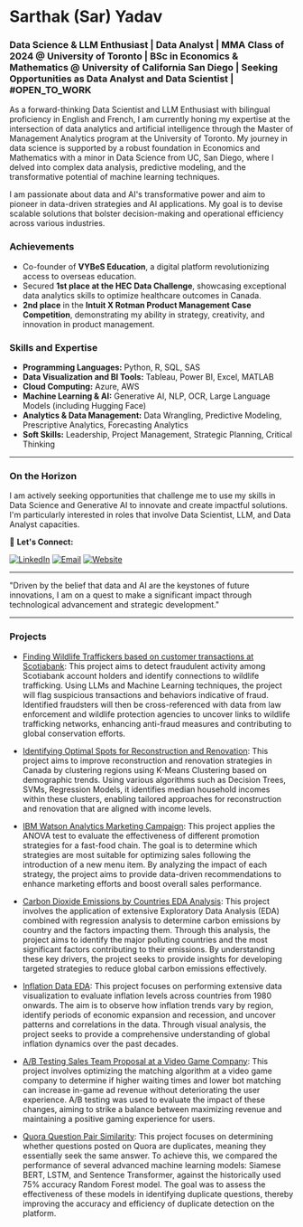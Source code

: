 # Sarthak (Sar) Yadav

### Data Science & LLM Enthusiast | Data Analyst | MMA Class of 2024 @ University of Toronto | BSc in Economics & Mathematics @ University of California San Diego | Seeking Opportunities as Data Analyst and Data Scientist | #OPEN_TO_WORK

As a forward-thinking Data Scientist and LLM Enthusiast with bilingual proficiency in English and French, I am currently honing my expertise at the intersection of data analytics and artificial intelligence through the Master of Management Analytics program at the University of Toronto. My journey in data science is supported by a robust foundation in Economics and Mathematics with a minor in Data Science from UC, San Diego, where I delved into complex data analysis, predictive modeling, and the transformative potential of machine learning techniques.

I am passionate about data and AI's transformative power and aim to pioneer in data-driven strategies and AI applications. My goal is to devise scalable solutions that bolster decision-making and operational efficiency across various industries.

### Achievements
- Co-founder of **VYBeS Education**, a digital platform revolutionizing access to overseas education.
- Secured **1st place at the HEC Data Challenge**, showcasing exceptional data analytics skills to optimize healthcare outcomes in Canada.
- **2nd place** in the **Intuit X Rotman Product Management Case Competition**, demonstrating my ability in strategy, creativity, and innovation in product management.

### Skills and Expertise
- **Programming Languages:** Python, R, SQL, SAS
- **Data Visualization and BI Tools:** Tableau, Power BI, Excel, MATLAB
- **Cloud Computing:** Azure, AWS
- **Machine Learning & AI:** Generative AI, NLP, OCR, Large Language Models (including Hugging Face)
- **Analytics & Data Management:** Data Wrangling, Predictive Modeling, Prescriptive Analytics, Forecasting Analytics
- **Soft Skills:** Leadership, Project Management, Strategic Planning, Critical Thinking

---

### On the Horizon
I am actively seeking opportunities that challenge me to use my skills in Data Science and Generative AI to innovate and create impactful solutions. I'm particularly interested in roles that involve Data Scientist, LLM, and Data Analyst capacities.

🔗 **Let's Connect:**

[![LinkedIn](https://img.shields.io/badge/LinkedIn-%230077B5.svg?&style=for-the-badge&logo=linkedin&logoColor=white)](https://www.linkedin.com/in/sarthak-yadav-356128185) [![Email](https://img.shields.io/badge/Email-D14836?style=for-the-badge&logo=gmail&logoColor=white)](mailto:sarthakyad01@gmail.com) [![Website](https://img.shields.io/badge/Website-0A0A0A?style=for-the-badge&logo=About.me&logoColor=white)](sarthakyad01.wixsite.com/personalsite)

---

"Driven by the belief that data and AI are the keystones of future innovations, I am on a quest to make a significant impact through technological advancement and strategic development."


---
### Projects
- [Finding Wildlife Traffickers based on customer transactions at Scotiabank](https://github.com/sarthakyad01/IMI.git): This project aims to detect fraudulent activity among Scotiabank account holders and identify connections to wildlife trafficking. Using LLMs and Machine Learning techniques, the project will flag suspicious transactions and behaviors indicative of fraud. Identified fraudsters will then be cross-referenced with data from law enforcement and wildlife protection agencies to uncover links to wildlife trafficking networks, enhancing anti-fraud measures and contributing to global conservation efforts.
  
- [Identifying Optimal Spots for Reconstruction and Renovation](https://github.com/sarthakyad01/Optimal-Spots-for-Construction-and-Renovation.git): This project aims to improve reconstruction and renovation strategies in Canada by clustering regions using K-Means Clustering based on demographic trends. Using various algorithms such as Decision Trees, SVMs, Regression Models, it identifies median household incomes within these clusters, enabling tailored approaches for reconstruction and renovation that are aligned with income levels.
  
- [IBM Watson Analytics Marketing Campaign](https://github.com/sarthakyad01/Fast-Food-Marketing-Campaign-A-B-Test.git): This project applies the ANOVA test to evaluate the effectiveness of different promotion strategies for a fast-food chain. The goal is to determine which strategies are most suitable for optimizing sales following the introduction of a new menu item. By analyzing the impact of each strategy, the project aims to provide data-driven recommendations to enhance marketing efforts and boost overall sales performance.
  
- [Carbon Dioxide Emissions by Countries EDA Analysis](https://github.com/sarthakyad01/CO2_Emissions.git): This project involves the application of extensive Exploratory Data Analysis (EDA) combined with regression analysis to determine carbon emissions by country and the factors impacting them. Through this analysis, the project aims to identify the major polluting countries and the most significant factors contributing to their emissions. By understanding these key drivers, the project seeks to provide insights for developing targeted strategies to reduce global carbon emissions effectively.
  
- [Inflation Data EDA](https://github.com/sarthakyad01/Inflation-EDA.git): This project focuses on performing extensive data visualization to evaluate inflation levels across countries from 1980 onwards. The aim is to observe how inflation trends vary by region, identify periods of economic expansion and recession, and uncover patterns and correlations in the data. Through visual analysis, the project seeks to provide a comprehensive understanding of global inflation dynamics over the past decades.
  
- [A/B Testing Sales Team Proposal at a Video Game Company](https://github.com/sarthakyad01/A-B-Testing-Sales-Team-Proposal.git): This project involves optimizing the matching algorithm at a video game company to determine if higher waiting times and lower bot matching can increase in-game ad revenue without deteriorating the user experience. A/B testing was used to evaluate the impact of these changes, aiming to strike a balance between maximizing revenue and maintaining a positive gaming experience for users.

- [Quora Question Pair Similarity](https://github.com/sarthakyad01/Quora_Question_Pair_Similarity.git): This project focuses on determining whether questions posted on Quora are duplicates, meaning they essentially seek the same answer. To achieve this, we compared the performance of several advanced machine learning models: Siamese BERT, LSTM, and Sentence Transformer, against the historically used 75% accuracy Random Forest model. The goal was to assess the effectiveness of these models in identifying duplicate questions, thereby improving the accuracy and efficiency of duplicate detection on the platform. 
<!--
**sarthakyad01/sarthakyad01** is a ✨ _special_ ✨ repository because its `README.md` (this file) appears on your GitHub profile.


